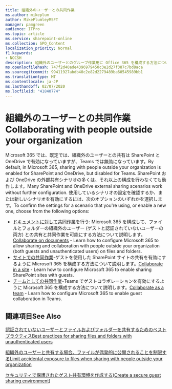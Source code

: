 ```yaml
---
title: 組織外のユーザーとの共同作業
ms.author: mikeplum
author: MikePlumleyMSFT
manager: pamgreen
audience: ITPro
ms.topic: article
ms.service: sharepoint-online
ms.collection: SPO_Content
localization_priority: Normal
f1.keywords:
- NOCSH
description: 組織外のユーザーとのグループ作業用に Office 365 を構成する方法について説明します。
ms.openlocfilehash: 747f2d40ade4396979450c3e2d27f387c7bd8aca
ms.sourcegitcommit: 99411927abdb40c2e82d2279489ba60545989bb1
ms.translationtype: MT
ms.contentlocale: ja-JP
ms.lasthandoff: 02/07/2020
ms.locfileid: "41840774"
---
```

# <a name="collaborating-with-people-outside-your-organization"></a><span data-ttu-id="f0fb2-103">組織外のユーザーとの共同作業</span><span class="sxs-lookup"><span data-stu-id="f0fb2-103">Collaborating with people outside your organization</span></span>

<span data-ttu-id="f0fb2-104">Microsoft 365 では、既定では、組織外のユーザーとの共有は SharePoint と OneDrive で有効になっていますが、Teams では無効になっています。</span><span class="sxs-lookup"><span data-stu-id="f0fb2-104">By default, in Microsoft 365, sharing with people outside your organization is enabled for SharePoint and OneDrive, but disabled for Teams.</span></span> <span data-ttu-id="f0fb2-105">SharePoint および OneDrive の外部共有シナリオの多くは、それ以上の構成を行わなくても動作します。</span><span class="sxs-lookup"><span data-stu-id="f0fb2-105">Many SharePoint and OneDrive external sharing scenarios work without further configuration.</span></span> <span data-ttu-id="f0fb2-106">使用しているシナリオの設定を確認するか、または新しいシナリオを有効にするには、次のオプションのいずれかを選択します。</span><span class="sxs-lookup"><span data-stu-id="f0fb2-106">To confirm the settings for a scenario that you're using, or enable a new one, choose from the following options:</span></span>

- <span data-ttu-id="f0fb2-107">[ドキュメントに対して共同作業](collaborate-on-documents.md)を行う: Microsoft 365 を構成して、ファイルとフォルダーの組織外のユーザー (ゲストと認証されていないユーザーの両方) との共有と共同作業を可能にする方法について説明します。</span><span class="sxs-lookup"><span data-stu-id="f0fb2-107">[Collaborate on documents](collaborate-on-documents.md) - Learn how to configure Microsoft 365 to allow sharing and collaboration with people outside your organization (both guests and unauthenticated users) on files and folders.</span></span>
- <span data-ttu-id="f0fb2-108">[サイトでの共同作業](collaborate-in-a-site.md)-ゲストを使用した SharePoint サイトの共有を有効にするように Microsoft 365 を構成する方法について説明します。</span><span class="sxs-lookup"><span data-stu-id="f0fb2-108">[Collaborate in a site](collaborate-in-a-site.md) - Learn how to configure Microsoft 365 to enable sharing SharePoint sites with guests.</span></span>
- <span data-ttu-id="f0fb2-109">[チームとしての共同作業](collaborate-as-a-team.md)-Teams でゲストコラボレーションを有効にするように Microsoft 365 を構成する方法について説明します。</span><span class="sxs-lookup"><span data-stu-id="f0fb2-109">[Collaborate as a team](collaborate-as-a-team.md) - Learn how to configure Microsoft 365 to enable guest collaboration in Teams.</span></span>

## <a name="see-also"></a><span data-ttu-id="f0fb2-110">関連項目</span><span class="sxs-lookup"><span data-stu-id="f0fb2-110">See Also</span></span>

[<span data-ttu-id="f0fb2-111">認証されていないユーザーとファイルおよびフォルダーを共有するためのベスト プラクティス</span><span class="sxs-lookup"><span data-stu-id="f0fb2-111">Best practices for sharing files and folders with unauthenticated users</span></span>](best-practices-anonymous-sharing.md)

[<span data-ttu-id="f0fb2-112">組織外のユーザーと共有する場合、ファイルが偶発的に公開されることを制限する</span><span class="sxs-lookup"><span data-stu-id="f0fb2-112">Limit accidental exposure to files when sharing with people outside your organization</span></span>](sharing-limit-accidental-exposure.md)

<span data-ttu-id="f0fb2-113">[セキュリティで保護されたゲスト共有環境を作成する](create-a-secure-guest-sharing-environment.md))</span><span class="sxs-lookup"><span data-stu-id="f0fb2-113">[Create a secure guest sharing environment](create-a-secure-guest-sharing-environment.md))</span></span>
